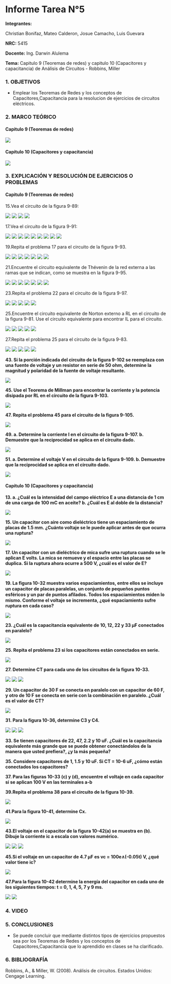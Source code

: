 # Informe Tarea N°5
**Integrantes:**

Christian Bonifaz, Mateo Calderon, Josue Camacho, Luis Guevara

**NRC:** 5415

**Docente:** Ing. Darwin Alulema

**Tema:** Capitulo 9 (Teoremas de redes) y capitulo 10 (Capacitores y capacitancia) de Análisis de Circuitos - Robbins, Miller

### 1. OBJETIVOS

- Emplear los Teoremas de Redes y los conceptos de Capacitores,Capacitancia para la resolucion de ejercicios de circuitos eléctricos.

### 2. MARCO TEÓRICO

#### Capitulo 9 (Teoremas de redes)

<img src="imagenes/cap9.png">

#### Capitulo 10 (Capacitores y capacitancia) 

<img src="imagenes/resumencap10.png">

### 3. EXPLICACIÓN Y RESOLUCIÓN DE EJERCICIOS O PROBLEMAS

#### Capitulo 9 (Teoremas de redes)

15.Vea el circuito de la figura 9-89:

<img src="imagenes/eje15.jpeg">

<img src="imagenes/eje15b.jpeg">

<img src="imagenes/eje15c.jpeg">

<img src="imagenes/eje15d.jpeg">

17.Vea el circuito de la figura 9-91:

<img src="imagenes/eje17.jpeg">

<img src="imagenes/eje17b.jpeg">

<img src="imagenes/eje17c.jpeg">

<img src="imagenes/eje17d.jpeg">

<img src="imagenes/eje17e.jpeg">

<img src="imagenes/eje17f.jpeg">

<img src="imagenes/eje17g.jpeg">

<img src="imagenes/eje17h.jpeg">

<img src="imagenes/eje17i.jpeg">

19.Repita el problema 17 para el circuito de la figura 9-93.

<img src="imagenes/eje19.jpeg">

<img src="imagenes/eje19b.jpeg">

<img src="imagenes/eje19c.jpeg">

<img src="imagenes/eje19d.jpeg">

<img src="imagenes/eje19e.jpeg">

<img src="imagenes/eje19f.jpeg">

<img src="imagenes/eje19g.jpeg">

21.Encuentre el circuito equivalente de Thévenin de la red externa a las ramas que se indican, como se muestra en la figura 9-95.

<img src="imagenes/eje21.jpeg">

<img src="imagenes/eje21b.jpeg">

<img src="imagenes/eje21c.jpeg">

<img src="imagenes/eje21d.jpeg">

<img src="imagenes/eje21e.jpeg">

<img src="imagenes/eje21f.jpeg">

<img src="imagenes/eje21g.jpeg">

23.Repita el problema 22 para el circuito de la figura 9-97.

<img src="imagenes/eje23.jpeg">

<img src="imagenes/eje23b.jpeg">

<img src="imagenes/eje23c.jpeg">

<img src="imagenes/eje23d.jpeg">

<img src="imagenes/eje23e.jpeg">

25.Encuentre el circuito equivalente de Norton externo a RL en el circuito de la figura 9-81. Use el circuito equivalente para encontrar IL para el circuito.

<img src="imagenes/eje25.jpeg">

<img src="imagenes/eje25b.jpeg">

<img src="imagenes/eje25c.jpeg">

<img src="imagenes/eje25d.jpeg">

<img src="imagenes/eje25e.jpeg">

27.Repita el problema 25 para el circuito de la figura 9-83.

<img src="imagenes/eje27.jpeg">

<img src="imagenes/eje27b.jpeg">

<img src="imagenes/eje27c.jpeg">

<img src="imagenes/eje27d.jpeg">

<img src="imagenes/eje27e.jpeg">

**43. Si la porción indicada del circuito de la figura 9-102 se reemplaza con una fuente de voltaje y un resistor en serie de 50 ohm, determine la magnitud y polaridad de la fuente de voltaje resultante.**

<img src="imagenes/Ejer-43.jpg">

**45. Use el Teorema de Millman para encontrar la corriente y la potencia disipada por RL en el circuito de la figura 9-103.**

<img src="imagenes/Ejer-45.jpg">

**47. Repita el problema 45 para el circuito de la figura 9-105.**

<img src="imagenes/Ejer-47.jpg">

**49. a. Determine la corriente I en el circuito de la figura 9-107. b. Demuestre que la reciprocidad se aplica en el circuito dado.**

<img src="imagenes/Ejer-49.jpg">

**51. a. Determine el voltaje V en el circuito de la figura 9-109. b. Demuestre que la reciprocidad se aplica en el circuito dado.**

<img src="imagenes/Ejer-51.jpg">

#### Capitulo 10 (Capacitores y capacitancia) 


**13. 	a. ¿Cuál es la intensidad del campo eléctrico E a una distancia de 1 cm de una carga de 100 mC en aceite?
b. ¿Cuál es E al doble de la distancia?**

<img src="imagenes/Ejer-13.jpg">

**15. Un capacitor con aire como dieléctrico tiene un espaciamiento de placas de 1.5 mm. ¿Cuánto voltaje se le puede aplicar antes de que ocurra una ruptura?**

<img src="imagenes/Ejer-15.jpg">

**17. Un capacitor con un dieléctrico de mica sufre una ruptura cuando se le aplican E volts. La mica se remueve y el espacio entre las placas se duplica. Si la ruptura ahora ocurre a 500 V, ¿cuál es el valor de E?**

<img src="imagenes/Ejer-17.jpg">

**19. La ﬁgura 10-32 muestra varios espaciamientos, entre ellos se incluye un capacitor de placas paralelas, un conjunto de pequeños puntos esféricos y un par de puntos aﬁlados. Todos los espaciamientos miden lo mismo. Conforme el voltaje se incrementa, ¿qué espaciamiento sufre ruptura en cada caso?**

<img src="imagenes/Ejer-19.jpg">

**23. ¿Cuál es la capacitancia equivalente de 10, 12, 22 y 33 µF conectados en paralelo?**

<img src="imagenes/ejer23cap10.jpg">

**25. Repita el problema 23 si los capacitores están conectados en serie.**

<img src="imagenes/ejer25cap10.jpg">

**27. Determine CT para cada uno de los circuitos de la figura 10-33.**

<img src="imagenes/ejer27cap10a.jpg">

<img src="imagenes/ejer27cap10b.jpg">

<img src="imagenes/ejer27cap10c.jpg">

**29. Un capacitor de 30 F se conecta en paralelo con un capacitor de 60 F, y otro de 10 F se conecta en serie con la combinación en paralelo. ¿Cuál es el valor de CT?**

<img src="imagenes/ejer29cap10.jpg">

**31. Para la figura 10-36, determine C3 y C4.**

<img src="imagenes/ejer31cap10a.jpg">

<img src="imagenes/ejer31cap10b.jpg">

<img src="imagenes/ejer31cap10c.jpg">

**33. Se tienen capacitores de 22, 47, 2.2 y 10 uF. ¿Cuál es la capacitancia equivalente más grande que se puede obtener conectándolos de la manera que usted prefiera?, ¿y la más pequeña?**

**35.  Considere capacitores de 1, 1.5 y 10 uF. Si CT = 10-6 uF, ¿cómo están conectados los capacitores?**

**37. Para las figuras 10-33 (c) y (d), encuentre el voltaje en cada capacitor si se aplican 100 V en las terminales a-b**

**39.Repita el problema 38 para el circuito de la figura 10-39.**

<img src="imagenes/eje39cap10.jpeg">

**41.Para la figura 10-41, determine Cx.**

<img src="imagenes/eje41cap10.jpeg">

**43.El voltaje en el capacitor de la figura 10-42(a) se muestra en (b). Dibuje la corriente ic a escala con valores numérico.**

<img src="imagenes/eje43cap10.jpeg">

<img src="imagenes/eje43cap10b.jpeg">

<img src="imagenes/eje43cap10c.jpeg">

**45.Si el voltaje en un capacitor de 4.7 µF es vc = 100e∧(-0.05t) V, ¿qué valor tiene ic?**

<img src="imagenes/eje45cap10.jpeg">

**47.Para la figura 10-42 determine la energía del capacitor en cada uno de los siguientes tiempos: t = 0, 1, 4, 5, 7 y 9 ms.**

<img src="imagenes/eje47cap10.jpeg">

<img src="imagenes/eje47cap10b.jpeg">

### 4. VIDEO

### 5. CONCLUSIONES 

- Se puede concluir que mediante distintos tipos de ejercicios propuestos sea por los Teoremas de Redes y los conceptos de Capacitores,Capacitancia que lo aprendidio en clases se ha clarificado.

### 6. BIBLIOGRAFÍA

Robbins, A., & Miller, W. (2008). Análisis de circuitos. Estados Unidos: Cengage Learning.
